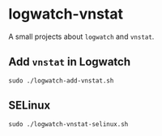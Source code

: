 # logwatch-vnstat

A small projects about `logwatch` and `vnstat`.

## Add `vnstat` in Logwatch

`sudo ./logwatch-add-vnstat.sh`

## SELinux

`sudo ./logwatch-vnstat-selinux.sh`

